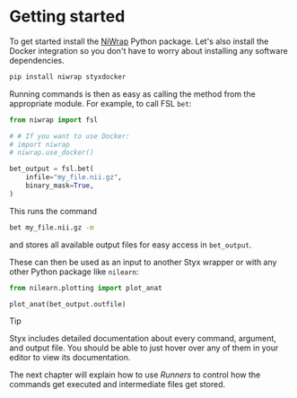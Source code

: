# Getting started

<!-- > [!NOTE]  
> The examples in this book uses Styx wrappers from the NiWrap package.
> Styx wrappers will work the same way for other (custom) wrappers. -->

To get started install the [NiWrap](https://github.com/styx-api/niwrap/tree/main) Python package. Let's also install the Docker integration so you don't have to worry about installing any software dependencies.

```sh
pip install niwrap styxdocker
```

Running commands is then as easy as calling the method from the appropriate module.
For example, to call FSL `bet`:

```Python
from niwrap import fsl

# # If you want to use Docker:
# import niwrap
# niwrap.use_docker()

bet_output = fsl.bet(
    infile="my_file.nii.gz",
    binary_mask=True,
)
```

This runs the command

```sh
bet my_file.nii.gz -m
```

and stores all available output files for easy access in `bet_output`.

These can then be used as an input to another Styx wrapper or with any other Python package like `nilearn`:

```Python
from nilearn.plotting import plot_anat

plot_anat(bet_output.outfile)
```

> [!TIP]  
> Styx includes detailed documentation about every command, argument, and output file. You should be able to just hover over any of them in your editor to view its documentation.

The next chapter will explain how to use *Runners* to control how the commands get executed and intermediate files get stored.
